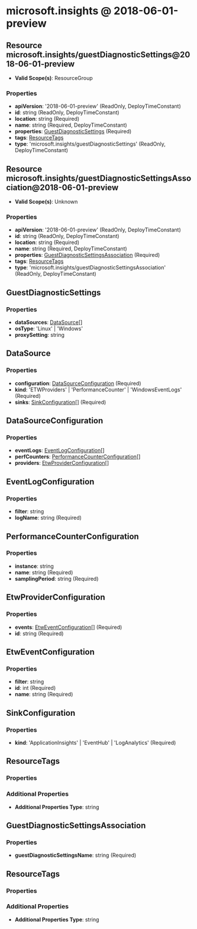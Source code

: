 # microsoft.insights @ 2018-06-01-preview

## Resource microsoft.insights/guestDiagnosticSettings@2018-06-01-preview
* **Valid Scope(s)**: ResourceGroup
### Properties
* **apiVersion**: '2018-06-01-preview' (ReadOnly, DeployTimeConstant)
* **id**: string (ReadOnly, DeployTimeConstant)
* **location**: string (Required)
* **name**: string (Required, DeployTimeConstant)
* **properties**: [GuestDiagnosticSettings](#guestdiagnosticsettings) (Required)
* **tags**: [ResourceTags](#resourcetags)
* **type**: 'microsoft.insights/guestDiagnosticSettings' (ReadOnly, DeployTimeConstant)

## Resource microsoft.insights/guestDiagnosticSettingsAssociation@2018-06-01-preview
* **Valid Scope(s)**: Unknown
### Properties
* **apiVersion**: '2018-06-01-preview' (ReadOnly, DeployTimeConstant)
* **id**: string (ReadOnly, DeployTimeConstant)
* **location**: string (Required)
* **name**: string (Required, DeployTimeConstant)
* **properties**: [GuestDiagnosticSettingsAssociation](#guestdiagnosticsettingsassociation) (Required)
* **tags**: [ResourceTags](#resourcetags)
* **type**: 'microsoft.insights/guestDiagnosticSettingsAssociation' (ReadOnly, DeployTimeConstant)

## GuestDiagnosticSettings
### Properties
* **dataSources**: [DataSource](#datasource)[]
* **osType**: 'Linux' | 'Windows'
* **proxySetting**: string

## DataSource
### Properties
* **configuration**: [DataSourceConfiguration](#datasourceconfiguration) (Required)
* **kind**: 'ETWProviders' | 'PerformanceCounter' | 'WindowsEventLogs' (Required)
* **sinks**: [SinkConfiguration](#sinkconfiguration)[] (Required)

## DataSourceConfiguration
### Properties
* **eventLogs**: [EventLogConfiguration](#eventlogconfiguration)[]
* **perfCounters**: [PerformanceCounterConfiguration](#performancecounterconfiguration)[]
* **providers**: [EtwProviderConfiguration](#etwproviderconfiguration)[]

## EventLogConfiguration
### Properties
* **filter**: string
* **logName**: string (Required)

## PerformanceCounterConfiguration
### Properties
* **instance**: string
* **name**: string (Required)
* **samplingPeriod**: string (Required)

## EtwProviderConfiguration
### Properties
* **events**: [EtwEventConfiguration](#etweventconfiguration)[] (Required)
* **id**: string (Required)

## EtwEventConfiguration
### Properties
* **filter**: string
* **id**: int (Required)
* **name**: string (Required)

## SinkConfiguration
### Properties
* **kind**: 'ApplicationInsights' | 'EventHub' | 'LogAnalytics' (Required)

## ResourceTags
### Properties
### Additional Properties
* **Additional Properties Type**: string

## GuestDiagnosticSettingsAssociation
### Properties
* **guestDiagnosticSettingsName**: string (Required)

## ResourceTags
### Properties
### Additional Properties
* **Additional Properties Type**: string

